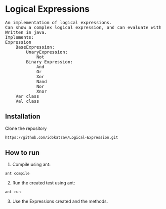# Logical Expressions
<pre>An implementation of logical expressions.
Can show a complex logical expression, and can evaluate with given values of the variables.
Written in java.
Implements:
Expression
	BaseExpression:
		UnaryExpression:
			Not
		Binary Expression:
			And
			Or
			Xor
			Nand
			Nor
			Xnor
	Var class
	Val class
</pre>
## Installation
Clone the repository
```bash
https://github.com/idokatzav/Logical-Expression.git
```
## How to run
1. Compile using ant:
```bash
ant compile
```
2. Run the created test using ant:
```bash
ant run
```
3. Use the Expressions created and the methods.
